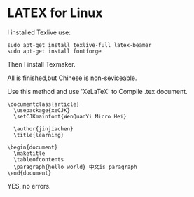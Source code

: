 # LATEX for Linux

I installed Texlive use:
```
sudo apt-get install texlive-full latex-beamer
sudo apt-get install fontforge
```
Then I install Texmaker.

All is finished,but Chinese is non-seviceable.

Use this method and use 'XeLaTeX' to Compile .tex document.

```
\documentclass{article}
  \usepackage{xeCJK}
  \setCJKmainfont{WenQuanYi Micro Hei}

  \author{jinjiachen}
  \title{learning}

\begin{document}
  \maketitle
  \tableofcontents
  \paragraph{hello world} 中文is paragraph
\end{document}
```

YES, no errors.
